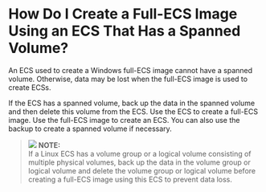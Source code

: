 # How Do I Create a Full-ECS Image Using an ECS That Has a Spanned Volume?<a name="EN-US_TOPIC_0106444267"></a>

An ECS used to create a Windows full-ECS image cannot have a spanned volume. Otherwise, data may be lost when the full-ECS image is used to create ECSs.

If the ECS has a spanned volume, back up the data in the spanned volume and then delete this volume from the ECS. Use the ECS to create a full-ECS image. Use the full-ECS image to create an ECS. You can also use the backup to create a spanned volume if necessary.

>![](/images/icon-note.gif) **NOTE:**   
>If a Linux ECS has a volume group or a logical volume consisting of multiple physical volumes, back up the data in the volume group or logical volume and delete the volume group or logical volume before creating a full-ECS image using this ECS to prevent data loss.  

